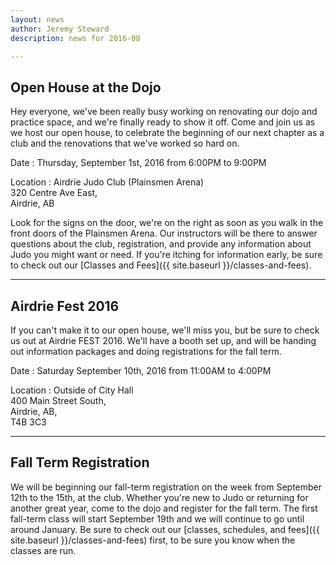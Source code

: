 ```yaml
---
layout: news
author: Jeremy Steward
description: news for 2016-08

---
```


## Open House at the Dojo

Hey everyone, we've been really busy working on renovating our dojo and
practice space, and we're finally ready to show it off. Come and join us as we
host our open house, to celebrate the beginning of our next chapter as a club
and the renovations that we've worked so hard on.

Date
 : Thursday, September 1st, 2016 from 6:00PM to 9:00PM

Location
 : Airdrie Judo Club (Plainsmen Arena)<br>
   320 Centre Ave East,<br>
   Airdrie, AB

Look for the signs on the door, we're on the right as soon as you walk in the
front doors of the Plainsmen Arena. Our instructors will be there to answer
questions about the club, registration, and provide any information about Judo
you might want or need. If you're itching for information early, be sure to
check out our [Classes and Fees]({{ site.baseurl }}/classes-and-fees).

<hr>

## Airdrie Fest 2016

If you can't make it to our open house, we'll miss you, but be sure to check us
out at Airdrie FEST 2016. We'll have a booth set up, and will be handing out
information packages and doing registrations for the fall term.

Date
 : Saturday September 10th, 2016 from 11:00AM to 4:00PM

Location
 : Outside of City Hall<br>
   400 Main Street South,<br>
   Airdrie, AB,<br>
   T4B 3C3

<hr>

## Fall Term Registration

We will be beginning our fall-term registration on the week from September 12th
to the 15th, at the club. Whether you're new to Judo or returning for another
great year, come to the dojo and register for the fall term. The first
fall-term class will start September 19th and we will continue to go until
around January. Be sure to check out our [classes, schedules, and fees]({{
site.baseurl }}/classes-and-fees) first, to be sure you know when the classes
are run.
